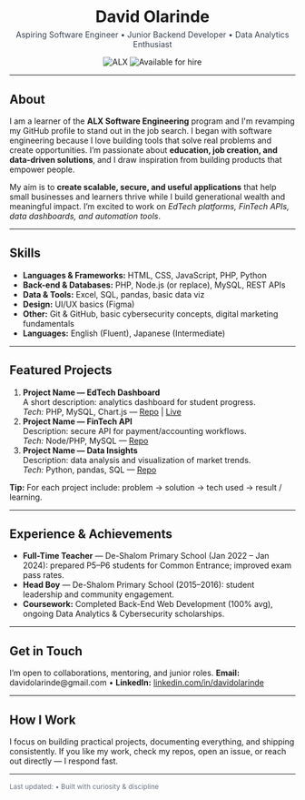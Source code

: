 <!-- GitHub README - HTML friendly (also works inside Markdown) -->
<div align="center">
  <h1 style="margin-bottom:6px">David Olarinde</h1>
  <p style="margin-top:0;color:#374151;">Aspiring Software Engineer • Junior Backend Developer • Data Analytics Enthusiast</p>
  <p>
    <img src="https://img.shields.io/badge/ALX-Software%20Engineering-blue?style=flat-square" alt="ALX">
    <img src="https://img.shields.io/badge/Available-for--hire-green?style=flat-square" alt="Available for hire">
  </p>
</div>

<hr />

<!-- Intro (compelling, concise) -->
<section>
  <h2>About</h2>
  <p>
    I am a learner of the <strong>ALX Software Engineering</strong> program and I'm revamping my GitHub profile to stand out in the job search.
    I began with software engineering because I love building tools that solve real problems and create opportunities. I’m passionate about
    <strong>education, job creation, and data-driven solutions</strong>, and I draw inspiration from building products that empower people.
  </p>
  <p>
    My aim is to <strong>create scalable, secure, and useful applications</strong> that help small businesses and learners thrive while I build
    generational wealth and meaningful impact. I’m excited to work on <em>EdTech platforms, FinTech APIs, data dashboards, and automation tools</em>.
  </p>
</section>

<hr />

<!-- Skills -->
<section>
  <h2>Skills</h2>
  <ul>
    <li><strong>Languages & Frameworks:</strong> HTML, CSS, JavaScript, PHP, Python</li>
    <li><strong>Back-end & Databases:</strong> PHP, Node.js (or replace), MySQL, REST APIs</li>
    <li><strong>Data & Tools:</strong> Excel, SQL, pandas, basic data viz</li>
    <li><strong>Design:</strong> UI/UX basics (Figma)</li>
    <li><strong>Other:</strong> Git & GitHub, basic cybersecurity concepts, digital marketing fundamentals</li>
    <li><strong>Languages:</strong> English (Fluent), Japanese (Intermediate)</li>
  </ul>
</section>

<hr />

<!-- Projects -->
<section>
  <h2>Featured Projects</h2>
  <ol>
    <li>
      <strong>Project Name — EdTech Dashboard</strong><br />
      A short description: analytics dashboard for student progress. <br />
      <em>Tech:</em> PHP, MySQL, Chart.js — <a href="https://github.com/yourusername/project-repo">Repo</a> | <a href="#">Live</a>
    </li>
    <li>
      <strong>Project Name — FinTech API</strong><br />
      Description: secure API for payment/accounting workflows. <br />
      <em>Tech:</em> Node/PHP, MySQL — <a href="https://github.com/yourusername/fintech-api">Repo</a>
    </li>
    <li>
      <strong>Project Name — Data Insights</strong><br />
      Description: data analysis and visualization of market trends. <br />
      <em>Tech:</em> Python, pandas, SQL — <a href="https://github.com/yourusername/data-insights">Repo</a>
    </li>
  </ol>
  <p><strong>Tip:</strong> For each project include: problem → solution → tech used → result / learning.</p>
</section>

<hr />

<!-- Experience -->
<section>
  <h2>Experience & Achievements</h2>
  <ul>
    <li><strong>Full-Time Teacher</strong> — De-Shalom Primary School (Jan 2022 – Jan 2024): prepared P5–P6 students for Common Entrance; improved exam pass rates.</li>
    <li><strong>Head Boy</strong> — De-Shalom Primary School (2015–2016): student leadership and community engagement.</li>
    <li><strong>Coursework:</strong> Completed Back-End Web Development (100% avg), ongoing Data Analytics & Cybersecurity scholarships.</li>
  </ul>
</section>

<hr />

<!-- How to contribute / Contact -->
<section>
  <h2>Get in Touch</h2>
  <p>
    I’m open to collaborations, mentoring, and junior roles.  
    <strong>Email:</strong> davidolarinde@gmail.com • <strong>LinkedIn:</strong> <a href="https://www.linkedin.com/in/davidolarinde">linkedin.com/in/davidolarinde</a>
  </p>
</section>

<hr />

<!-- CTA -->
<section>
  <h2>How I Work</h2>
  <p>
    I focus on building practical projects, documenting everything, and shipping consistently. If you like my work, check my repos,
    open an issue, or reach out directly — I respond fast.
  </p>
</section>

<hr />

<!-- Footer -->
<footer>
  <p style="font-size:12px;color:#6b7280">Last updated: <!-- insert date --> • Built with curiosity & discipline</p>
</footer>
